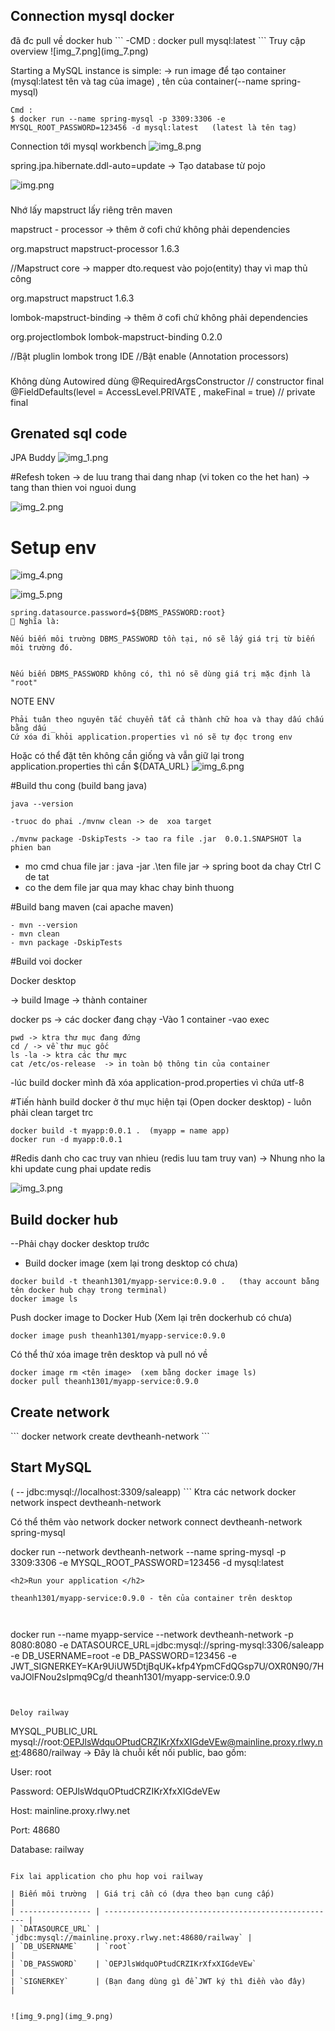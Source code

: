 ###
<h2>Connection mysql docker</h2>
đã đc pull về docker hub
```
-CMD :
docker pull mysql:latest
```
Truy cập overview
![img_7.png](img_7.png)

Starting a MySQL instance is simple:  -> run image  để tạo container   (mysql:latest tên và tag của image)  , tên của container(--name spring-mysql)
```
Cmd :
$ docker run --name spring-mysql -p 3309:3306 -e MYSQL_ROOT_PASSWORD=123456 -d mysql:latest   (latest là tên tag)
```

Connection tới mysql workbench
![img_8.png](img_8.png)

spring.jpa.hibernate.ddl-auto=update -> Tạo database từ pojo

![img.png](img.png)


###
Nhớ lấy mapstruct lấy riêng trên maven 

mapstruct - processor -> thêm ở cofi chứ không phải dependencies


<!-- https://mvnrepository.com/artifact/org.mapstruct/mapstruct-processor -->
<dependency>
    <groupId>org.mapstruct</groupId>
    <artifactId>mapstruct-processor</artifactId>
    <version>1.6.3</version>
</dependency>

//Mapstruct core -> mapper dto.request vào pojo(entity) thay vì map thủ công 

<!-- https://mvnrepository.com/artifact/org.mapstruct/mapstruct -->
<dependency>
    <groupId>org.mapstruct</groupId>
    <artifactId>mapstruct</artifactId>
    <version>1.6.3</version>
</dependency>

lombok-mapstruct-binding  -> thêm ở cofi chứ không phải dependencies

<!-- https://mvnrepository.com/artifact/org.projectlombok/lombok-mapstruct-binding -->
<dependency>
    <groupId>org.projectlombok</groupId>
    <artifactId>lombok-mapstruct-binding</artifactId>
    <version>0.2.0</version>
</dependency>

//Bật pluglin lombok trong IDE 
//Bật enable (Annotation processors)



### 
Không dùng Autowired dùng 
@RequiredArgsConstructor // constructor final
@FieldDefaults(level = AccessLevel.PRIVATE , makeFinal = true) // private final


<h2>Grenated sql code </h2> 

JPA Buddy 
![img_1.png](img_1.png)



#Refesh token -> de luu trang thai dang nhap (vi token co the het han) -> tang than thien voi nguoi dung

![img_2.png](img_2.png)


<h1>Setup env</h1>

![img_4.png](img_4.png)


![img_5.png](img_5.png)

```
spring.datasource.password=${DBMS_PASSWORD:root}
📌 Nghĩa là:

Nếu biến môi trường DBMS_PASSWORD tồn tại, nó sẽ lấy giá trị từ biến môi trường đó.


Nếu biến DBMS_PASSWORD không có, thì nó sẽ dùng giá trị mặc định là "root"
```
NOTE ENV
```
Phải tuân theo nguyên tắc chuyển tất cả thành chữ hoa và thay dấu chấu bằng dấu _
Cứ xóa đi khỏi application.properties vì nó sẽ tự đọc trong env
```

Hoặc có thể  đặt tên không cần giống và vẫn giữ lại trong application.properties thì cần ${DATA_URL} 
![img_6.png](img_6.png)


#Build thu cong (build bang java) 
```
java --version

-truoc do phai ./mvnw clean -> de  xoa target

./mvnw package -DskipTests -> tao ra file .jar  0.0.1.SNAPSHOT la phien ban

```
- mo cmd chua file jar :  java -jar .\ten file jar -> spring boot da chay Ctrl C de tat
- co the dem file jar qua may khac chay binh thuong

#Build bang maven (cai apache maven)

```
- mvn --version
- mvn clean
- mvn package -DskipTests
```


#Build voi docker


Docker desktop 


-> build Image -> thành container

docker ps -> các docker đang chạy
-Vào 1 container
-vao exec 
```
pwd -> ktra thư mục đang đứng
cd / -> về thư mục gốc
ls -la -> ktra các thư mực 
cat /etc/os-release  -> in toàn bộ thông tin của container

```
-lúc build docker mình đã xóa application-prod.properties vì chứa utf-8 

#Tiến hành build docker ở thư mục hiện tại (Open docker desktop) - luôn phải clean target trc

```
docker build -t myapp:0.0.1 .  (myapp = name app)
docker run -d myapp:0.0.1
```


#Redis danh cho cac truy van nhieu (redis luu tam truy van)
-> Nhung nho la khi update cung phai update redis

![img_3.png](img_3.png)



<h2>Build docker hub </h2>
--Phải chạy docker desktop trước

- Build docker image (xem lại trong desktop có chưa)
```
docker build -t theanh1301/myapp-service:0.9.0 .   (thay account bằng tên docker hub chạy trong terminal)
docker image ls
```
Push docker image to Docker Hub (Xem lại trên dockerhub có chưa)
```
docker image push theanh1301/myapp-service:0.9.0
```



Có thể thử xóa image trên desktop và pull nó về


```
docker image rm <tên image>  (xem bằng docker image ls)
docker pull theanh1301/myapp-service:0.9.0  
```

<h2>Create network</h2>
```
docker network create devtheanh-network
```
<h2>Start MySQL</h2> ( -- jdbc:mysql://localhost:3309/saleapp)
```
Ktra các network
docker network inspect devtheanh-network


Có thể thêm vào network
docker network connect devtheanh-network spring-mysql


 docker run --network devtheanh-network --name spring-mysql -p 3309:3306 -e MYSQL_ROOT_PASSWORD=123456 -d mysql:latest
```
<h2>Run your application </h2>

theanh1301/myapp-service:0.9.0 - tên của container trên desktop

 
```
docker run --name myapp-service --network devtheanh-network -p 8080:8080 -e DATASOURCE_URL=jdbc:mysql://spring-mysql:3306/saleapp -e DB_USERNAME=root -e DB_PASSWORD=123456 -e JWT_SIGNERKEY=KAr9UiUW5DtjBqUK+kfp4YpmCFdQGsp7U/OXR0N90/7HvaJOlFNou2sIpmq9Cg/d theanh1301/myapp-service:0.9.0 
```


Deloy railway

```
MYSQL_PUBLIC_URL
mysql://root:OEPJlsWdquOPtudCRZIKrXfxXIGdeVEw@mainline.proxy.rlwy.net:48680/railway
→ Đây là chuỗi kết nối public, bao gồm:

User: root

Password: OEPJlsWdquOPtudCRZIKrXfxXIGdeVEw

Host: mainline.proxy.rlwy.net

Port: 48680

Database: railway
```

Fix lai application cho phu hop voi railway

| Biến môi trường  | Giá trị cần có (dựa theo bạn cung cấp)               |
| ---------------- | ---------------------------------------------------- |
| `DATASOURCE_URL` | `jdbc:mysql://mainline.proxy.rlwy.net:48680/railway` |
| `DB_USERNAME`    | `root`                                               |
| `DB_PASSWORD`    | `OEPJlsWdquOPtudCRZIKrXfxXIGdeVEw`                   |
| `SIGNERKEY`      | (Bạn đang dùng gì để JWT ký thì điền vào đây)        |


![img_9.png](img_9.png)
